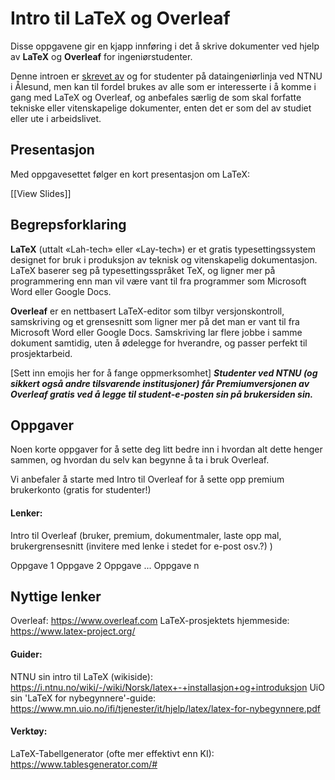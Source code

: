 # Intro til LaTeX og Overleaf
Disse oppgavene gir en kjapp innføring i det å skrive dokumenter ved hjelp av **LaTeX** og **Overleaf** for ingeniørstudenter.

Denne introen er [skrevet av](https://github.com/magnusgrande/LaTeX-intro/graphs/contributors) og for studenter på dataingeniørlinja ved NTNU i Ålesund, men kan til fordel brukes av alle som er interesserte i å komme i gang med LaTeX og Overleaf, og anbefales særlig de som skal forfatte tekniske eller vitenskapelige dokumenter, enten det er som del av studiet eller ute i arbeidslivet.

## Presentasjon

Med oppgavesettet følger en kort presentasjon om LaTeX:

[[View Slides]]

## Begrepsforklaring

**LaTeX** (uttalt «Lah-tech» eller «Lay-tech») er et gratis typesettingssystem designet for bruk i produksjon av teknisk og vitenskapelig dokumentasjon. LaTeX baserer seg på typesettingsspråket TeX, og ligner mer på programmering enn man vil være vant til fra programmer som Microsoft Word eller Google Docs.

**Overleaf** er en nettbasert LaTeX-editor som tilbyr versjonskontroll, samskriving og et grensesnitt som ligner mer på det man er vant til fra Microsoft Word eller Google Docs. Samskriving lar flere jobbe i samme dokument samtidig, uten å ødelegge for hverandre, og passer perfekt til prosjektarbeid. 

[Sett inn emojis her for å fange oppmerksomhet] ***Studenter ved NTNU (og sikkert også andre tilsvarende institusjoner) får Premiumversjonen av Overleaf gratis ved å legge til student-e-posten sin på brukersiden sin.*** 


## Oppgaver
Noen korte oppgaver for å sette deg litt bedre inn i hvordan alt dette henger sammen, og hvordan du selv kan begynne å ta i bruk Overleaf. 

Vi anbefaler å starte med Intro til Overleaf for å sette opp premium brukerkonto (gratis for studenter!) 

#### Lenker:
Intro til Overleaf (bruker, premium, dokumentmaler, laste opp mal, brukergrensesnitt (invitere med lenke i stedet for e-post osv.?) ) 

Oppgave 1
Oppgave 2
Oppgave ...
Oppgave n




## Nyttige lenker

Overleaf: https://www.overleaf.com
LaTeX-prosjektets hjemmeside: https://www.latex-project.org/

#### Guider:
NTNU sin intro til LaTeX (wikiside): https://i.ntnu.no/wiki/-/wiki/Norsk/latex+-+installasjon+og+introduksjon
UiO sin 'LaTeX for nybegynnere'-guide: https://www.mn.uio.no/ifi/tjenester/it/hjelp/latex/latex-for-nybegynnere.pdf

#### Verktøy:
LaTeX-Tabellgenerator (ofte mer effektivt enn KI): https://www.tablesgenerator.com/#

